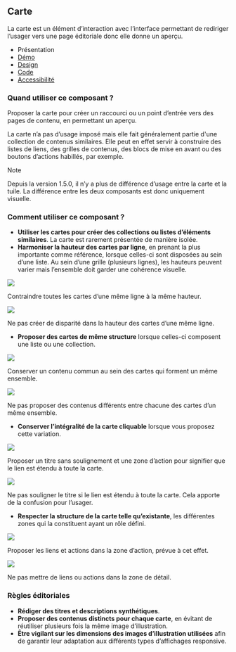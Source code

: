 
## Carte

La carte est un élément d’interaction avec l’interface permettant de rediriger l’usager vers une page éditoriale donc elle donne un aperçu.


- Présentation
- [Démo](./demo/index.md)
- [Design](./design/index.md)
- [Code](./code/index.md)
- [Accessibilité](./accessibility/index.md)



### Quand utiliser ce composant ?

Proposer la carte pour créer un raccourci ou un point d’entrée vers des pages de contenu, en permettant un aperçu.

La carte n’a pas d’usage imposé mais elle fait généralement partie d'une collection de contenus similaires. Elle peut en effet servir à construire des listes de liens, des grilles de contenus, des blocs de mise en avant ou des boutons d’actions habillés, par exemple.

> [!NOTE]
> Depuis la version 1.5.0, il n’y a plus de différence d’usage entre la carte et la tuile. La différence entre les deux composants est donc uniquement visuelle.

### Comment utiliser ce composant ?

- **Utiliser les cartes pour créer des collections ou listes d’éléments similaires**. La carte est rarement présentée de manière isolée.
- **Harmoniser la hauteur des cartes par ligne**, en prenant la plus importante comme référence, lorsque celles-ci sont disposées au sein d’une liste. Au sein d’une grille (plusieurs lignes), les hauteurs peuvent varier mais l’ensemble doit garder une cohérence visuelle.



![](./assets/_asset/use/do-1.png)

Contraindre toutes les cartes d’une même ligne à la même hauteur.





![](./assets/_asset/use/dont-1.png)

Ne pas créer de disparité dans la hauteur des cartes d’une même ligne.



- **Proposer des cartes de même structure** lorsque celles-ci composent une liste ou une collection.



![](./assets/_asset/use/do-2.png)

Conserver un contenu commun au sein des cartes qui forment un même ensemble.





![](./assets/_asset/use/dont-2.png)

Ne pas proposer des contenus différents entre chacune des cartes d’un même ensemble.



- **Conserver l’intégralité de la carte cliquable** lorsque vous proposez cette variation.



![](./assets/_asset/use/do-3.png)

Proposer un titre sans soulignement et une zone d’action pour signifier que le lien est étendu à toute la carte.



![](./assets/_asset/use/dont-3.png)

Ne pas souligner le titre si le lien est étendu à toute la carte. Cela apporte de la confusion pour l’usager.



- **Respecter la structure de la carte telle qu’existante**, les différentes zones qui la constituent ayant un rôle défini.



![](./assets/_asset/use/do-4.png)

Proposer les liens et actions dans la zone d’action, prévue à cet effet.



![](./assets/_asset/use/dont-4.png)

Ne pas mettre de liens ou actions dans la zone de détail.



### Règles éditoriales

- **Rédiger des titres et descriptions synthétiques**.
- **Proposer des contenus distincts pour chaque carte**, en évitant de réutiliser plusieurs fois la même image d’illustration.
- **Être vigilant sur les dimensions des images d’illustration utilisées** afin de garantir leur adaptation aux différents types d’affichages responsive.
